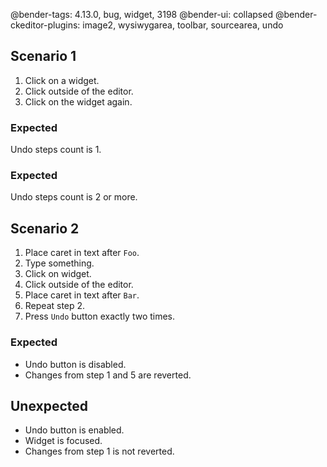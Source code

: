 @bender-tags: 4.13.0, bug, widget, 3198
@bender-ui: collapsed
@bender-ckeditor-plugins: image2, wysiwygarea, toolbar, sourcearea, undo

## Scenario 1

1. Click on a widget.
1. Click outside of the editor.
1. Click on the widget again.

### Expected

Undo steps count is 1.

### Expected

Undo steps count is 2 or more.

## Scenario 2

1. Place caret in text after `Foo`.
1. Type something.
1. Click on widget.
1. Click outside of the editor.
1. Place caret in text after `Bar`.
1. Repeat step 2.
1. Press `Undo` button exactly two times.

### Expected

- Undo button is disabled.
- Changes from step 1 and 5 are reverted.

## Unexpected

- Undo button is enabled.
- Widget is focused.
- Changes from step 1 is not reverted.
